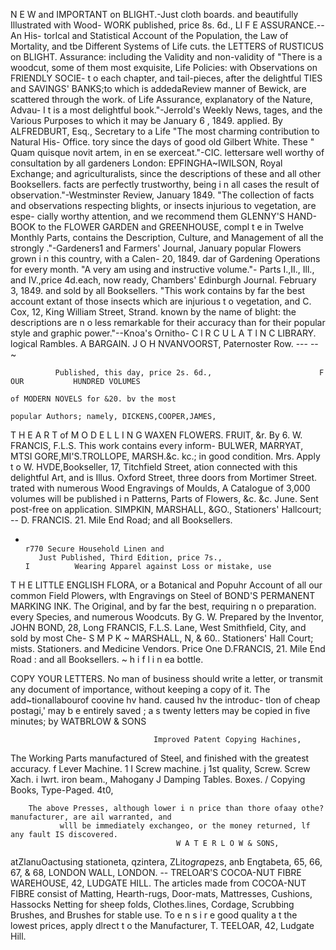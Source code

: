 N E W and IMPORTANT
         on BLIGHT.-Just
cloth boards. and beautifully Illustrated with Wood-
                                                    WORK
                               published, price 8s. 6d.,                 LI F E              ASSURANCE.-- An His-
                                                                                 torlcal and Statistical Account of the Population,
                                                                         the Law of Mortality, and tbe Different Systems of Life
cuts. the LETTERS of RUSTICUS on BLIGHT.                                 Assurance: including the Validity and non-validity of
   "There is a woodcut, some of them most exquisite,                     Life Policies: with Observations on FRIENDLY       SOCIE-
t o each chapter, and tail-pieces, after the delightful                  TIES and SAVINGS'     BANKS;to which is addedaReview
manner of Bewick, are scattered through the work.                        of Life Assurance, explanatory of the Nature, Advau-
I t is a most delightful book."-Jerrold's   Weekly News,                 tages, and the Various Purposes to which it may be
January 6 , 1849.                                                        applied. By ALFREDBURT, Esq., Secretary to a Life
    "The most charming contribution to Natural His-                      Office.
tory since the days of good old Gilbert White. These                     " Quam quisque novit artem, in en se exerceat."-CIC.
lettersare well worthy of consultation by all gardeners                    London: EPFINGHA~IWILSON, Royal Exchange;
and agriculturalists, since the descriptions of these                    and all other Booksellers.
facts are perfectly trustworthy, being i n all cases the
result of observation."-Westminster       Review, January
1849.
  "The collection of facts and observations respecting
blights, or insects injurious to vegetation, are espe-
cially worthy attention, and we recommend them
                                                                         GLENNY'S                   HAND-BOOK to the
                                                                                FLOWER GARDEN and GREENHOUSE,
                                                                         compl t e in Twelve Monthly Parts, contains the
                                                                         Description, Culture, and Management of all the
strongly ."-Gardeners1 and Farmers' Journal, January                     popular Flowers grown i n this country, with a Calen-
20, 1849.                                                                dar of Gardening Operations for every month.
  "A very am using and instructive volume."-                               Parts I.,II., Ill., and IV.,price 4d.each, now ready,
Chambers' Edinburgh Journal. February 3, 1849.                           and sold by all Booksellers.
  "This work contains by far the best account extant
of those insects which are injurious t o vegetation, and                       C. Cox, 12, King William Street, Strand.
known by the name of blight: the descriptions are n o
less remarkable for their accuracy than for their
popular style and graphic power."--Knoa's       Ornitho-                       C l R C U L A T l N C LIBRARY.
logical Rambles.                                                                                 A BARGAIN.
        J O H NVANVOORST,    Paternoster Row.
                                                ---
  --      ~




              Published, this day, price 2s. 6d.,                        F     OUR           HUNDRED VOLUMES
                                                                               of MODERN NOVELS for &20. bv the most
                                                                         popular Authors; namely, DICKENS,COOPER,JAMES,
T       H E A R T of M O D E L L I N G
       WAXEN FLOWERS. FRUIT, &r. By 6. W.
FRANCIS, F.L.S. This work contains every inform-
                                                                         BULWER,   MARRYAT,   MTSI GORE,MI'S.TROLLOPE,
                                                                         MARSH.&c. kc.; in good condition.
                                                                                                                          Mrs.
                                                                           Apply t o W. HVDE,Bookseller, 17, Titchfield Street,
ation connected with this delightful Art, and is Illus.                  Oxford Street, three doors from Mortimer Street.
trated with numerous Wood Engravings of Moulds,                            A Catalogue of 3,000 volumes will be published i n
Patterns, Parts of Flowers, &c. &c.                                      June. Sent post-free on application.
   SIMPKIN, MARSHALL,   &GO., Stationers' Hallcourt;                     --
D. FRANCIS. 21. Mile End Road; and all Booksellers.
-                                                                        r770 Secure Household Linen and
         Just Published, Third Edition, price 7s.,                        I          Wearing Apparel against Loss or mistake, use

T       H E LITTLE ENGLISH FLORA,
       or a Botanical and Popuhr Account of all our
common Field Plowers, wlth Engravings on Steel of
                                                                                BOND'S PERMANENT MARKING INK.
                                                                         The Original, and by far the best, requiring n o
                                                                         preparation.
every Species, and numerous Woodcuts. By G. W.                              Prepared by the Inventor, JOHN BOND, 28, Long
FRANCIS, F.L.S.                                                          Lane, West Smithfield, City, and sold by most Che-
  S M P K ~ MARSHALL,
            N,          & 60.. Stationers' Hall Court;                   mists. Stationers. and Medicine Vendors. Price One
D.FRANCIS,   21. Mile End Road : and all Booksellers.                    ~ h i f l i n ea bottle.


COPY YOUR LETTERS.
                               No man of business should write a letter, or transmit any
                            document of importance, without keeping a copy of it. The
                            add~tionallabourof coovine hv hand. caused hv the introduc-
                            tlon of cheap postagi,' may b e entirely saved ; a s twenty
                            letters may be copied in five minutes; by WATBRLOW   & SONS

                                    Improved Patent Copying Hachines,
 The Working Parts manufactured of Steel, and finished with the greatest accuracy.
                     f    Lever
                         Machine.
                                    1
                                    I
                                          Screw
                                         machine.
                                                    j   1st   quality,
                                                          Screw.
                                                                           Screw Xach. i
                                                                         Iwrt. iron beam.,
                                                                                             Mahogany J Damping
                                                                                              Tables.   Boxes.
                                                                                                                  /   Copying Books,
                                                                                                                         Type-Paged.
                                                                                                                      4t0,




        The above Presses, although lower i n price than thore ofaay othe? manufacturer, are ail warranted, and
               wlll be immediately exchangeo, or the money returned, lf any fault IS discovered.
                                         W A T E R L O W & SONS,
  atZlanuOactusing stationeta, qzintera, ZLit$ograp$ezs, anb Engtabeta,
                                        65, 66, 67, & 68, LONDON WALL, LONDON.
                                                                                                                               --
        TRELOAR'S COCOA-NUT FIBRE WAREHOUSE,
                                              42, LUDGATE HILL.
   The articles made from COCOA-NUT FIBRE consist of Matting, Hearth-rugs, Door-mats, Mattresses,
Cushions, Hassocks Netting for sheep folds, Clothes.lines, Cordage, Scrubbing Brushes, and Brushes for
stable use. To e n s i r e good quality a t the lowest prices, apply dlrect t o the Manufacturer, T. TEELOAR,
42, Ludgate Hill.
